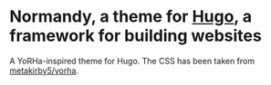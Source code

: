 # Normandy, a theme for [Hugo](https://gohugo.io), a framework for building websites

A YoRHa-inspired theme for Hugo. The CSS has been taken from [metakirby5/yorha](https://github.com/metakirby5/yorha).